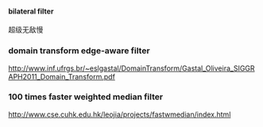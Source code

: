 #### bilateral filter

超级无敌慢

### domain transform edge-aware filter
http://www.inf.ufrgs.br/~eslgastal/DomainTransform/Gastal_Oliveira_SIGGRAPH2011_Domain_Transform.pdf

### 100 times faster weighted median filter
http://www.cse.cuhk.edu.hk/leojia/projects/fastwmedian/index.html
